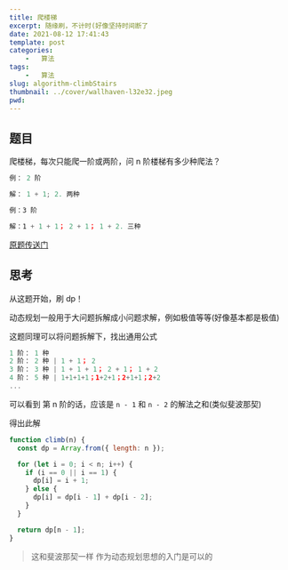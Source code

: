 ```yaml
---
title: 爬楼梯
excerpt: 随缘刷，不计时(好像坚持时间断了
date: 2021-08-12 17:41:43
template: post
categories:
	-	算法
tags: 
	-	算法
slug: algorithm-climbStairs
thumbnail: ../cover/wallhaven-l32e32.jpeg
pwd: 
---
```


## 题目

爬楼梯，每次只能爬一阶或两阶，问 n 阶楼梯有多少种爬法？

```js
例： 2 阶

解： 1 + 1; 2. 两种

例：3 阶

解：1 + 1 + 1； 2 + 1； 1 + 2. 三种
```

[原题传送门](https://leetcode-cn.com/problems/climbing-stairs/)

## 思考

从这题开始，刷 dp！

动态规划一般用于大问题拆解成小问题求解，例如极值等等(好像基本都是极值)

这题同理可以将问题拆解下，找出通用公式

```js
1 阶： 1 种
2 阶： 2 种 | 1 + 1； 2
3 阶： 3 种 | 1 + 1 + 1； 2 + 1； 1 + 2
4 阶： 5 种 | 1+1+1+1；1+2+1；2+1+1；2+2
...
```

可以看到 第 n 阶的话，应该是 `n - 1` 和 `n - 2` 的解法之和(类似斐波那契)

得出此解

```js
function climb(n) {
  const dp = Array.from({ length: n });

  for (let i = 0; i < n; i++) {
    if (i == 0 || i == 1) {
      dp[i] = i + 1;
    } else {
      dp[i] = dp[i - 1] + dp[i - 2];
    }
  }

  return dp[n - 1];
}
```

> 这和斐波那契一样 作为动态规划思想的入门是可以的
